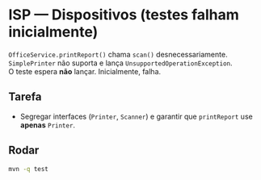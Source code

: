 # ISP — Dispositivos (testes falham inicialmente)

`OfficeService.printReport()` chama `scan()` desnecessariamente. `SimplePrinter` não suporta e lança `UnsupportedOperationException`.  
O teste espera **não** lançar. Inicialmente, falha.

## Tarefa
- Segregar interfaces (`Printer`, `Scanner`) e garantir que `printReport` use **apenas** `Printer`.

## Rodar
```bash
mvn -q test
```
